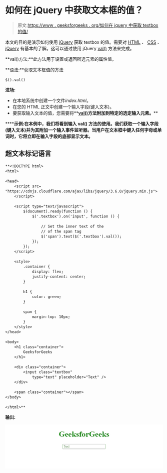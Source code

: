 # 如何在 jQuery 中获取文本框的值？

> 原文:[https://www . geeksforgeeks . org/如何在 jquery 中获取 textbox 的值/](https://www.geeksforgeeks.org/how-to-get-value-of-textbox-in-jquery/)

本文的目的是演示如何使用 [jQuery](https://www.geeksforgeeks.org/jquery-tutorials/) 获取 textbox 的值。需要对 [HTML](https://www.geeksforgeeks.org/html-tutorials/) 、 [CSS](https://www.geeksforgeeks.org/css-tutorials/) 、 [jQuery](https://www.geeksforgeeks.org/jquery-tutorials/) 有基本的了解。这可以通过使用 jQuery [val()](https://www.geeksforgeeks.org/jquery-val-with-examples/) 方法来完成。

**val()方法:**此方法用于设置或返回所选元素的属性值。

**语法:**获取文本框值的方法

```
$().val()
```

**进场:**

*   在本地系统中创建一个文件*index.html*。
*   在您的 HTML 正文中创建一个输入字段(键入文本)。
*   要获取输入文本的值，您需要将**[**val()**](https://www.geeksforgeeks.org/jquery-val-with-examples/)**方法附加到特定的选定输入元素。****

******示例:**在本例中，我们将看到输入 **val()** 方法的使用。我们获取一个输入字段(键入文本)并为其附加一个输入事件监听器。当用户在文本框中键入任何字母或单词时，它将立即在输入字段的底部显示文本。****

## ****超文本标记语言****

```
**<!DOCTYPE html>
<html>

<head>
    <script src=
"https://cdnjs.cloudflare.com/ajax/libs/jquery/3.6.0/jquery.min.js">
    </script>

    <script type="text/javascript">
        $(document).ready(function () {
            $('.textbox').on('input', function () {

                // Set the inner text of the
                // of the span tag
                $('span').text($('.textbox').val());
            });
        });
    </script>

    <style>
        .container {
            display: flex;
            justify-content: center;
        }

        h1 {
            color: green;
        }

        span {
            margin-top: 10px;
        }
    </style>
</head>

<body>
    <h1 class="container">
        GeeksforGeeks
    </h1>

    <div class="container">
        <input class="textbox" 
            type="text" placeholder="Text" />
    </div>

    <span class="container"></span>
</body>

</html>**
```

******输出:******

****![](img/9e20d4b810a8e4fc44ef14f96c46778d.png)****